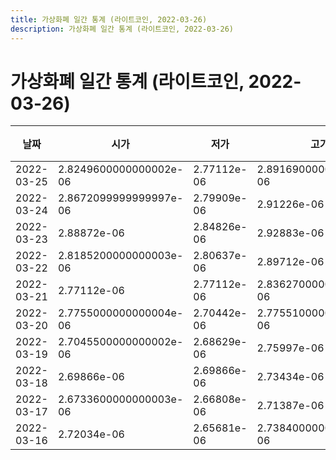 ```yaml
---
title: 가상화폐 일간 통계 (라이트코인, 2022-03-26)
description: 가상화폐 일간 통계 (라이트코인, 2022-03-26)
---
```


가상화폐 일간 통계 (라이트코인, 2022-03-26)
===

|날짜|시가|저가|고가|종가|비고|
|--|--|--|--|--|--|
|2022-03-25|2.8249600000000002e-06|2.77112e-06|2.8916900000000003e-06|2.77112e-06|    |
|2022-03-24|2.8672099999999997e-06|2.79909e-06|2.91226e-06|2.8289e-06|    |
|2022-03-23|2.88872e-06|2.84826e-06|2.92883e-06|2.85176e-06|    |
|2022-03-22|2.8185200000000003e-06|2.80637e-06|2.89712e-06|2.897e-06|    |
|2022-03-21|2.77112e-06|2.77112e-06|2.8362700000000003e-06|2.8185200000000003e-06|    |
|2022-03-20|2.7755000000000004e-06|2.70442e-06|2.7755100000000002e-06|2.77489e-06|    |
|2022-03-19|2.7045500000000002e-06|2.68629e-06|2.75997e-06|2.75997e-06|    |
|2022-03-18|2.69866e-06|2.69866e-06|2.73434e-06|2.73434e-06|    |
|2022-03-17|2.6733600000000003e-06|2.66808e-06|2.71387e-06|2.71387e-06|    |
|2022-03-16|2.72034e-06|2.65681e-06|2.7384000000000003e-06|2.69076e-06|    |
